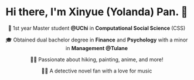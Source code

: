 <h1 align="center">Hi there, I'm Xinyue (Yolanda) Pan</a>. 👋 </h1>

<p align="center">
  <a href="https://www.linkedin.com/in/xinyue-pan-02/">
  </a>
  <a href="mailto:xpan02@uchicago.edu">
  </a>
</p>

<p align="center">
  🦋 1st year Master student <strong>@UChi</strong> in <strong>Computational Social Science </strong>(CSS) 
</p>
<p align="center">
  🎓 Obtained dual bachelor degree in <strong>Finance</strong> and <strong>Psychology</strong> with a minor in <strong>Management @Tulane </strong>
</p>

<p align="center">
  🏋️‍♀️ Passionate about hiking, painting, anime, and more!
</p>

<p align="center">
  🕵🏻 A detective novel fan with a love for music
</p>
